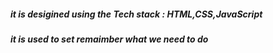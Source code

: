<h5>it is desigined using the Tech stack : HTML,CSS,JavaScript</h5>
<h5>it is used to set remaimber what we need to do</h5>


